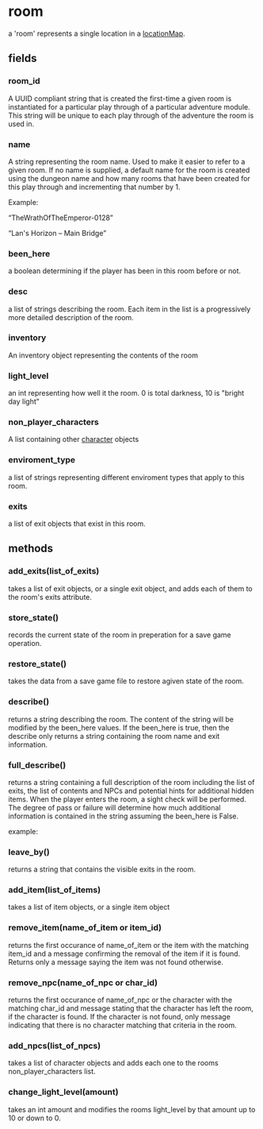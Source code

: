 # room

a 'room' represents a single location in a [locationMap](https://github.com/TorroesPrime/RoomOneOhOne/blob/main/design/CLS_LocationMap.md).

## fields

### room_id

A UUID compliant string that is created the first-time a given room is instantiated for a particular play through of a particular adventure module. This string will be unique to each play through of the adventure the room is used in.

### name

A string representing the room name. Used to make it easier
to refer to a given room. If no name is supplied, a default name for the room
is created using the dungeon name and how many rooms that have been created for
this play through and incrementing that number by 1.

Example:

“TheWrathOfTheEmperor-0128”

“Lan's Horizon – Main Bridge”

### been_here

a boolean determining if the player has been in this room
before or not.

### desc

a list of strings describing the room. Each item in the list is a progressively more detailed description of the room.

### inventory

An inventory object representing the contents of the room

### light_level

an int representing how well it the room. 0 is total darkness, 10 is "bright day light”

### non_player_characters

A list containing other [character](https://github.com/TorroesPrime/RoomOneOhOne/blob/main/design/CLS_character.md) objects

### enviroment_type

a list of strings representing different enviroment types that apply to this room.

### exits

a list of exit objects that exist in this room.

## methods

### add_exits(list_of_exits)

takes a list of exit objects, or a single exit object, and adds each of them to the room's exits attribute.

### store_state()

records the current state of the room in preperation for a save game operation.

### restore_state()

takes the data from a save game file to restore agiven state of the room.

### describe()

returns a string describing the room. The content of the string will be modified by the been_here values. If the been_here is true, then the describe only returns a string containing the room name and exit information.

### full_describe()

returns a string containing a full description of the room including the list of exits, the list of contents and NPCs and potential hints for additional hidden items. When the player enters the room, a sight check will be performed. The degree of pass or failure will determine how much additional information is contained in the string assuming the been_here is False.

example:

### leave_by()

returns a string that contains the visible exits in the room.

### add_item(list_of_items)

takes a list of item objects, or a single item object

### remove_item(name_of_item or item_id)

returns the first occurance of name_of_item or the item with the matching item_id and a message confirming the removal of the item if it is found. Returns only a message saying the item was not found otherwise.

### remove_npc(name_of_npc or char_id)

returns the first occurance of name_of_npc or the character with the matching char_id and message stating that the character has left the room, if the character is found. If the character is not found, only  message indicating that there is no character matching that criteria in the room.

### add_npcs(list_of_npcs)

takes a list of character objects and adds each one to the rooms non_player_characters list.

### change_light_level(amount)

takes an int amount and modifies the rooms light_level by that amount up to 10 or down to 0.
